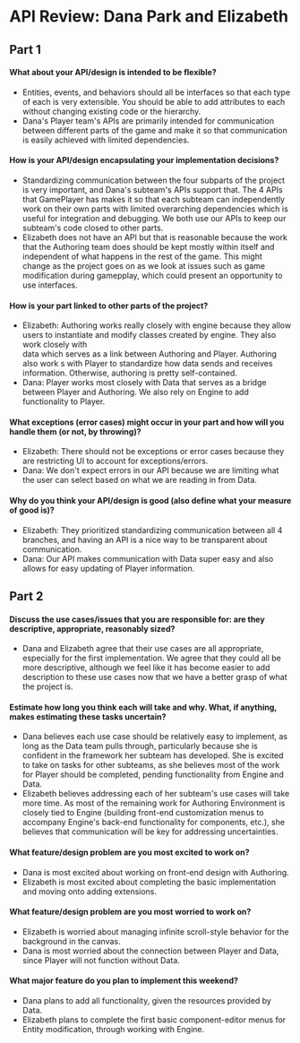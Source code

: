 API Review: Dana Park and Elizabeth
==

## Part 1

#### What about your API/design is intended to be flexible?

* Entities, events, and behaviors should all be interfaces so that each type of each is very extensible. You should be able to add attributes to each without changing existing code or the hierarchy.
* Dana's Player team's APIs are primarily intended for communication between different parts of the game and make it so that communication is easily achieved with limited dependencies.

#### How is your API/design encapsulating your implementation decisions?

* Standardizing communication between the four subparts of the project is very important, and Dana's subteam's APIs support that. The 4 APIs that GamePlayer has makes it so 
  that each subteam can independently work on their own parts with limited overarching dependencies which is useful for integration and debugging. We both use our APIs to 
  keep our subteam's code closed to other parts.
* Elizabeth does not have an API but that is reasonable because the work that the Authoring team does should be kept mostly within itself and independent of
  what happens in the rest of the game. This might change as the project goes on as we look at issues such as game modification during gamepplay, which could
  present an opportunity to use interfaces.

#### How is your part linked to other parts of the project?

* Elizabeth: Authoring works really closely with engine because they allow users to instantiate and modify classes created by engine. They also work closely with  
  data which serves as a link between Authoring and Player. Authoring also work s with Player to standardize how data sends and receives information. Otherwise,
  authoring is pretty self-contained.
* Dana: Player works most closely with Data that serves as a bridge between Player and Authoring. We also rely on Engine to add functionality to Player.

#### What exceptions (error cases) might occur in your part and how will you handle them (or not, by throwing)?

* Elizabeth: There should not be exceptions or error cases because they are restricting UI to account for exceptions/errors.
* Dana: We don't expect errors in our API because we are limiting what the user can select based on what we are reading in from Data.

#### Why do you think your API/design is good (also define what your measure of good is)?

* Elizabeth: They prioritized standardizing communication between all 4 branches, and having an API is a nice way to be transparent about communication.
* Dana: Our API makes communication with Data super easy and also allows for easy updating of Player information.


## Part 2
#### Discuss the use cases/issues that you are responsible for: are they descriptive, appropriate, reasonably sized?

* Dana and Elizabeth agree that their use cases are all appropriate, especially for the first implementation. We agree that they could all be more descriptive, 
  although we feel like it has become easier to add description to these use cases now that we have a better grasp of what the project is.

#### Estimate how long you think each will take and why. What, if anything, makes estimating these tasks uncertain?

* Dana believes each use case should be relatively easy to implement, as long as the Data team pulls through, particularly because she is confident in the framework
  her subteam has developed. She is excited to take on tasks for other subteams, as she believes most of the work for Player should be completed, pending functionality
  from Engine and Data.
* Elizabeth believes addressing each of her subteam's use cases will take more time. As most of the remaining work for Authoring Environment is closely tied to
  Engine (building front-end customization menus to accompany Engine's back-end functionality for components, etc.), she believes that communication will be key for
  addressing uncertainties. 

#### What feature/design problem are you most excited to work on?

* Dana is most excited about working on front-end design with Authoring.
* Elizabeth is most excited about completing the basic implementation and moving onto adding extensions.

#### What feature/design problem are you most worried to work on?

* Elizabeth is worried about managing infinite scroll-style behavior for the background in the canvas.
* Dana is most worried about the connection between Player and Data, since Player will not function without Data.

#### What major feature do you plan to implement this weekend?

* Dana plans to add all functionality, given the resources provided by Data.
* Elizabeth plans to complete the first basic component-editor menus for Entity modification, through working with Engine.